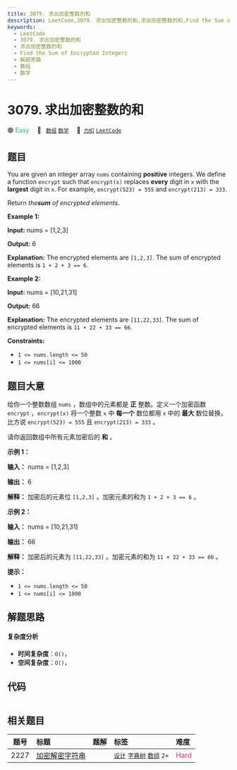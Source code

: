 ```yaml
---
title: 3079. 求出加密整数的和
description: LeetCode,3079. 求出加密整数的和,求出加密整数的和,Find the Sum of Encrypted Integers,解题思路,数组,数学
keywords:
  - LeetCode
  - 3079. 求出加密整数的和
  - 求出加密整数的和
  - Find the Sum of Encrypted Integers
  - 解题思路
  - 数组
  - 数学
---
```


# 3079. 求出加密整数的和

🟢 <font color=#15bd66>Easy</font>&emsp; 🔖&ensp; [`数组`](/tag/array.md) [`数学`](/tag/math.md)&emsp; 🔗&ensp;[`力扣`](https://leetcode.cn/problems/find-the-sum-of-encrypted-integers) [`LeetCode`](https://leetcode.com/problems/find-the-sum-of-encrypted-integers)

## 题目

You are given an integer array `nums` containing **positive** integers. We
define a function `encrypt` such that `encrypt(x)` replaces **every** digit in
`x` with the **largest** digit in `x`. For example, `encrypt(523) = 555` and
`encrypt(213) = 333`.

Return _the**sum** of encrypted elements_.



**Example 1:**

**Input:** nums = [1,2,3]

**Output:** 6

**Explanation:** The encrypted elements are `[1,2,3]`. The sum of encrypted
elements is `1 + 2 + 3 == 6`.

**Example 2:**

**Input:** nums = [10,21,31]

**Output:** 66

**Explanation:** The encrypted elements are `[11,22,33]`. The sum of encrypted
elements is `11 + 22 + 33 == 66`.



**Constraints:**

  * `1 <= nums.length <= 50`
  * `1 <= nums[i] <= 1000`


## 题目大意

给你一个整数数组 `nums` ，数组中的元素都是 **正**  整数。定义一个加密函数 `encrypt` ，`encrypt(x)` 将一个整数 `x`
中 **每一个**  数位都用 `x` 中的 **最大**  数位替换。比方说 `encrypt(523) = 555` 且 `encrypt(213) =
333` 。

请你返回数组中所有元素加密后的 **和**  。



**示例 1：**

**输入：** nums = [1,2,3]

**输出：** 6

**解释：** 加密后的元素位 `[1,2,3]` 。加密元素的和为 `1 + 2 + 3 == 6` 。

**示例 2：**

**输入：** nums = [10,21,31]

**输出：** 66

**解释：** 加密后的元素为 `[11,22,33]` 。加密元素的和为 `11 + 22 + 33 == 66` 。



**提示：**

  * `1 <= nums.length <= 50`
  * `1 <= nums[i] <= 1000`


## 解题思路

#### 复杂度分析

- **时间复杂度**：`O()`，
- **空间复杂度**：`O()`，

## 代码

```javascript

```

## 相关题目

<!-- prettier-ignore -->
| 题号 | 标题 | 题解 | 标签 | 难度 |
| :------: | :------ | :------: | :------ | :------ |
| 2227 | [加密解密字符串](https://leetcode.com/problems/encrypt-and-decrypt-strings) |  |  [`设计`](/tag/design.md) [`字典树`](/tag/trie.md) [`数组`](/tag/array.md) `2+` | <font color=#ff334b>Hard</font> |